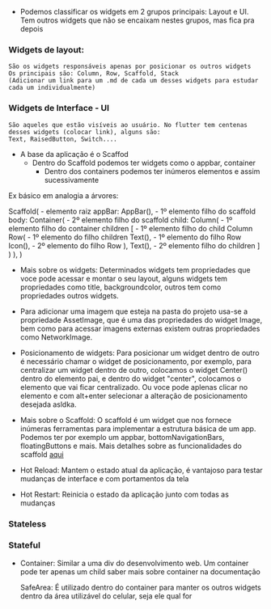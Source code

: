 - Podemos classificar os widgets em 2 grupos principais: Layout e UI. Tem outros widgets que 
não se encaixam nestes grupos, mas fica pra depois

### Widgets de layout: 
    São os widgets responsáveis apenas por posicionar os outros widgets
    Os principais são: Column, Row, Scaffold, Stack 
    (Adicionar um link para um .md de cada um desses widgets para estudar cada um individualmente)

### Widgets de Interface - UI
    São aqueles que estão visíveis ao usuário. No flutter tem centenas desses widgets (colocar link), alguns são:
    Text, RaisedButton, Switch....

- A base da aplicação é o Scaffod
    - Dentro do Scaffold podemos ter widgets como o appbar, container
        - Dentro dos containers podemos ter inúmeros elementos e assim sucessivamente


Ex básico em analogia a árvores:

Scaffold( - elemento raiz
    appBar: AppBar(), - 1º elemento filho do scaffold
    body: Container( - 2º elemento filho do scaffold
        child: Column( - 1º elemento filho do container
            children [ - 1º elemento filho do child Column
                Row( - 1º elemento do filho children
                    Text(), - 1º elemento do filho Row
                    Icon(), - 2º elemento do filho Row
                ),
                Text(), - 2º elemento filho do children
            ]
        )
    ),
)


- Mais sobre os widgets: 
    Determinados widgets tem propriedades que voce pode acessar e montar o seu layout,
    alguns widgets tem propriedades como title, backgroundcolor, outros tem como propriedades outros widgets.

- Para adicionar uma imagem que esteja na pasta do projeto usa-se a propriedade AssetImage, que é uma
    das propriedades do widget Image, bem como para acessar imagens externas existem outras propriedades como NetworkImage.

- Posicionamento de widgets:
    Para posicionar um widget dentro de outro é necessário chamar o widget de posicionamento, por exemplo, para centralizar um widget dentro de outro, colocamos o widget Center() dentro do elemento pai, e dentro do widget "center", colocamos o elemento que vai ficar centralizado. Ou voce pode aplenas clicar no elemento e com alt+enter selecionar a alteração de posicionamento desejada asldka.

- Mais sobre o Scaffold: O scaffold é um widget que nos fornece inúmeras ferramentas para implementar a estrutura básica de um app. Podemos ter por exemplo um appbar, bottomNavigationBars, floatingButtons e mais. Mais detalhes sobre as funcionalidades do scaffold [aqui](https://medium.com/flutterdevs/know-your-widgets-scaffold-in-flutter-292b8bc1281)

- Hot Reload:
    Mantem o estado atual da aplicação, é vantajoso para testar mudanças de interface e com
    portamentos da tela

- Hot Restart: 
    Reinicia o estado da aplicação junto com todas as mudanças


### Stateless


### Stateful

- Container: 
    Similar a uma div do desenvolvimento web.
    Um container pode ter apenas um child
    saber mais sobre container na documentação

    SafeArea: É utilizado dentro do container para manter os outros widgets dentro da área 
    utilizável do celular, seja ele qual for